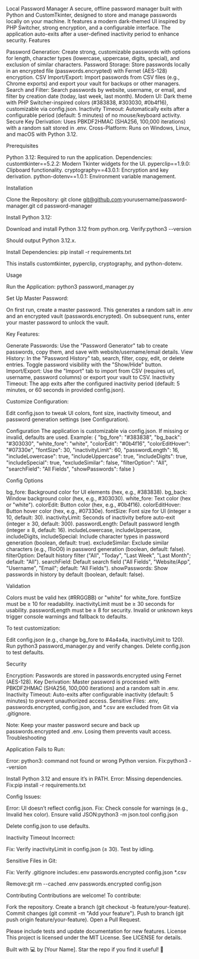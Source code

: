 Local Password Manager
A secure, offline password manager built with Python and CustomTkinter, designed to store and manage passwords locally on your machine. It features a modern dark-themed UI inspired by PHP Switcher, strong encryption, and a configurable interface. The application auto-exits after a user-defined inactivity period to enhance security.
Features

Password Generation: Create strong, customizable passwords with options for length, character types (lowercase, uppercase, digits, special), and exclusion of similar characters.
Password Storage: Store passwords locally in an encrypted file (passwords.encrypted) with Fernet (AES-128) encryption.
CSV Import/Export: Import passwords from CSV files (e.g., Chrome exports) and export your vault for backups or other managers.
Search and Filter: Search passwords by website, username, or email, and filter by creation date (today, last week, last month).
Modern UI: Dark theme with PHP Switcher-inspired colors (#383838, #303030, #0b4f16), customizable via config.json.
Inactivity Timeout: Automatically exits after a configurable period (default: 5 minutes) of no mouse/keyboard activity.
Secure Key Derivation: Uses PBKDF2HMAC (SHA256, 100,000 iterations) with a random salt stored in .env.
Cross-Platform: Runs on Windows, Linux, and macOS with Python 3.12.

Prerequisites

Python 3.12: Required to run the application.
Dependencies:
customtkinter==5.2.2: Modern Tkinter widgets for the UI.
pyperclip==1.9.0: Clipboard functionality.
cryptography==43.0.1: Encryption and key derivation.
python-dotenv==1.0.1: Environment variable management.



Installation

Clone the Repository:
git clone git@github.com:yourusername/password-manager.git
cd password-manager


Install Python 3.12:

Download and install Python 3.12 from python.org.
Verify:python3 --version

Should output Python 3.12.x.


Install Dependencies:
pip install -r requirements.txt

This installs customtkinter, pyperclip, cryptography, and python-dotenv.


Usage

Run the Application:
python3 password_manager.py


Set Up Master Password:

On first run, create a master password. This generates a random salt in .env and an encrypted vault (passwords.encrypted).
On subsequent runs, enter your master password to unlock the vault.


Key Features:

Generate Passwords: Use the "Password Generator" tab to create passwords, copy them, and save with website/username/email details.
View History: In the "Password History" tab, search, filter, copy, edit, or delete entries. Toggle password visibility with the "Show/Hide" button.
Import/Export: Use the "Import" tab to import from CSV (requires url, username, password columns) or export your vault to CSV.
Inactivity Timeout: The app exits after the configured inactivity period (default: 5 minutes, or 60 seconds in provided config.json).


Customize Configuration:

Edit config.json to tweak UI colors, font size, inactivity timeout, and password generation settings (see Configuration).



Configuration
The application is customizable via config.json. If missing or invalid, defaults are used. Example:
{
  "bg_fore": "#383838",
  "bg_back": "#303030",
  "white_fore": "white",
  "colorEdit": "#0b4f16",
  "colorEditHover": "#07330e",
  "fontSize": 30,
  "inactivityLimit": 60,
  "passwordLength": 16,
  "includeLowercase": true,
  "includeUppercase": true,
  "includeDigits": true,
  "includeSpecial": true,
  "excludeSimilar": false,
  "filterOption": "All",
  "searchField": "All Fields",
  "showPasswords": false
}

Config Options

bg_fore: Background color for UI elements (hex, e.g., #383838).
bg_back: Window background color (hex, e.g., #303030).
white_fore: Text color (hex or "white").
colorEdit: Button color (hex, e.g., #0b4f16).
colorEditHover: Button hover color (hex, e.g., #07330e).
fontSize: Font size for UI (integer ≥ 10, default: 30).
inactivityLimit: Seconds of inactivity before auto-exit (integer ≥ 30, default: 300).
passwordLength: Default password length (integer ≥ 8, default: 16).
includeLowercase, includeUppercase, includeDigits, includeSpecial: Include character types in password generation (boolean, default: true).
excludeSimilar: Exclude similar characters (e.g., l1IoO0) in password generation (boolean, default: false).
filterOption: Default history filter ("All", "Today", "Last Week", "Last Month"; default: "All").
searchField: Default search field ("All Fields", "Website/App", "Username", "Email"; default: "All Fields").
showPasswords: Show passwords in history by default (boolean, default: false).

Validation

Colors must be valid hex (#RRGGBB) or "white" for white_fore.
fontSize must be ≥ 10 for readability.
inactivityLimit must be ≥ 30 seconds for usability.
passwordLength must be ≥ 8 for security.
Invalid or unknown keys trigger console warnings and fallback to defaults.

To test customization:

Edit config.json (e.g., change bg_fore to #4a4a4a, inactivityLimit to 120).
Run python3 password_manager.py and verify changes.
Delete config.json to test defaults.

Security

Encryption: Passwords are stored in passwords.encrypted using Fernet (AES-128).
Key Derivation: Master password is processed with PBKDF2HMAC (SHA256, 100,000 iterations) and a random salt in .env.
Inactivity Timeout: Auto-exits after configurable inactivity (default: 5 minutes) to prevent unauthorized access.
Sensitive Files: .env, passwords.encrypted, config.json, and *.csv are excluded from Git via .gitignore.

Note: Keep your master password secure and back up passwords.encrypted and .env. Losing them prevents vault access.
Troubleshooting

Application Fails to Run:

Error: python3: command not found or wrong Python version.
Fix:python3 --version

Install Python 3.12 and ensure it’s in PATH.
Error: Missing dependencies.
Fix:pip install -r requirements.txt




Config Issues:

Error: UI doesn’t reflect config.json.
Fix: Check console for warnings (e.g., Invalid hex color). Ensure valid JSON:python3 -m json.tool config.json


Delete config.json to use defaults.


Inactivity Timeout Incorrect:

Fix: Verify inactivityLimit in config.json (≥ 30). Test by idling.


Sensitive Files in Git:

Fix: Verify .gitignore includes:.env
passwords.encrypted
config.json
*.csv

Remove:git rm --cached .env passwords.encrypted config.json





Contributing
Contributions are welcome! To contribute:

Fork the repository.
Create a branch (git checkout -b feature/your-feature).
Commit changes (git commit -m "Add your feature").
Push to branch (git push origin feature/your-feature).
Open a Pull Request.

Please include tests and update documentation for new features.
License
This project is licensed under the MIT License. See LICENSE for details.

Built with 💻 by [Your Name]. Star the repo if you find it useful! 🌟
